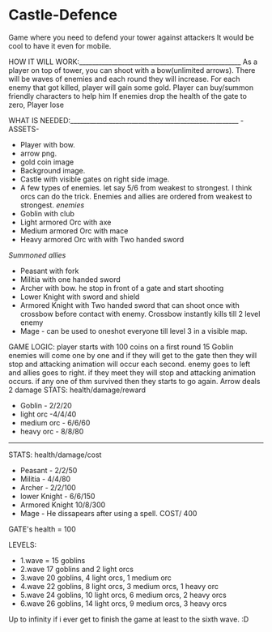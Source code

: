 # Castle-Defence
Game where you need to defend your tower against attackers
It would be cool to have it even for mobile.

HOW IT WILL WORK:__________________________________________________
As a player on top of tower, you can shoot with a bow(unlimited arrows).
There will be waves of enemies and each round they will increase.
For each enemy that got killed, player will gain some gold.
Player can buy/summon friendly characters to help him
If enemies drop the health of the gate to zero, Player lose

WHAT IS NEEDED:____________________________________________________
-ASSETS-
- Player with bow.
- arrow png.
- gold coin image
- Background image.
- Castle with visible gates on right side image.
- A few types of enemies. let say 5/6 from weakest to strongest. I think orcs can do the trick. Enemies and allies are ordered from weakest to strongest.
_enemies_
- Goblin with club
- Light armored Orc with axe
- Medium armored Orc with mace
- Heavy armored Orc with with Two handed sword

_Summoned allies_
- Peasant with fork
- Militia with one handed sword
- Archer with bow. he stop in front of a gate and start shooting
- Lower Knight with sword and shield
- Armored Knight with Two handed sword that can shoot once with crossbow before contact with enemy. Crossbow instantly kills till 2 level enemy
- Mage - can be used to oneshot everyone till level 3 in a visible map.


GAME LOGIC:
player starts with 100 coins
on a first round 15 Goblin enemies will come one by one and if they will get to the gate then they will stop and attacking animation will occur each second.
enemy goes to left and allies goes to right. if they meet they will stop and attacking animation occurs. if any one of thm survived then they starts to go again.
Arrow deals 2 damage
STATS: health/damage/reward
- Goblin - 2/2/20
- light orc -4/4/40
- medium orc - 6/6/60
- heavy orc - 8/8/80
--- 
STATS: health/damage/cost
- Peasant - 2/2/50
- Militia - 4/4/80
- Archer - 2/2/100
- lower Knight - 6/6/150
- Armored Knight 10/8/300
- Mage - He dissapears after using a spell. COST/ 400

GATE's health = 100

LEVELS:
- 1.wave = 15 goblins
- 2.wave 17 goblins and 2 light orcs
- 3.wave 20 goblins, 4 light orcs, 1 medium orc
- 4.wave 22 goblins, 8 light orcs, 3 medium orcs, 1 heavy orc
- 5.wave 24 goblins, 10 light orcs, 6 medium orcs, 2 heavy orcs
- 6.wave 26 goblins, 14 light orcs, 9 medium orcs, 3 heavy orcs

Up to infinity if i ever get to finish the game at least to the sixth wave. :D




